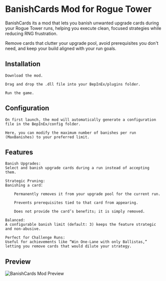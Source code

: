 # BanishCards Mod for Rogue Tower

BanishCards its a mod that lets you banish unwanted upgrade cards during your Rogue Tower runs, helping you execute clean, focused strategies while reducing RNG frustration.

Remove cards that clutter your upgrade pool, avoid prerequisites you don't need, and keep your build aligned with your run goals.

## Installation

    Download the mod.

    Drag and drop the .dll file into your BepInEx/plugins folder.

    Run the game.

## Configuration

    On first launch, the mod will automatically generate a configuration file in the BepInEx/config folder.

    Here, you can modify the maximum number of banishes per run (MaxBanishes) to your preferred limit.

## Features

    Banish Upgrades:
    Select and banish upgrade cards during a run instead of accepting them.

    Strategic Pruning:
    Banishing a card:

        Permanently removes it from your upgrade pool for the current run.

        Prevents prerequisites tied to that card from appearing.

        Does not provide the card’s benefits; it is simply removed.

    Balanced:
    A configurable banish limit (default: 3) keeps the feature strategic and non-abusive.

    Perfect for Challenge Runs:
    Useful for achievements like “Win One-Lane with only Ballistas,” letting you remove cards that would dilute your strategy.

## Preview

![BanishCards Mod Preview](https://raw.githubusercontent.com/agustinbutrico/BanishCards/main/media/Preview.gif)

